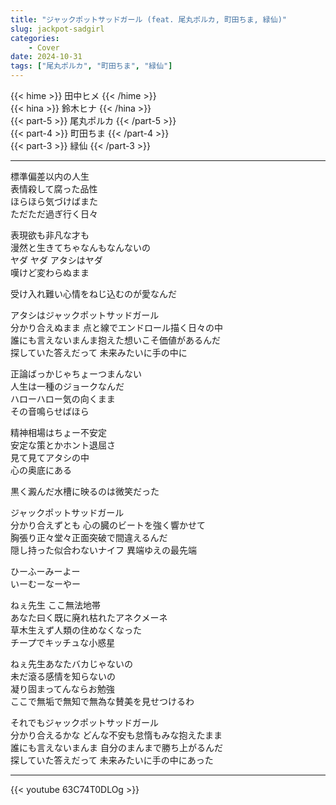 ```yaml
---
title: "ジャックポットサッドガール (feat. 尾丸ポルカ, 町田ちま, 緑仙)"
slug: jackpot-sadgirl
categories:
    - Cover
date: 2024-10-31
tags: ["尾丸ポルカ", "町田ちま", "緑仙"]
---
```


{{< hime >}}
田中ヒメ
{{< /hime >}}  
{{< hina >}}
鈴木ヒナ
{{< /hina >}}  
{{< part-5 >}}
尾丸ポルカ
{{< /part-5 >}}  
{{< part-4 >}}
町田ちま
{{< /part-4 >}}  
{{< part-3 >}}
緑仙
{{< /part-3 >}}  

---

標準偏差以内の人生  
表情殺して腐った品性  
ほらほら気づけばまた  
ただただ過ぎ行く日々  

表現欲も非凡な才も  
漫然と生きてちゃなんもなんないの  
ヤダ ヤダ アタシはヤダ  
嘆けど変わらぬまま  

受け入れ難い心情をねじ込むのが愛なんだ  

アタシはジャックポットサッドガール  
分かり合えぬまま 点と線でエンドロール描く日々の中  
誰にも言えないまんま抱えた想いこそ価値があるんだ  
探していた答えだって 未来みたいに手の中に  

正論ばっかじゃちょーつまんない  
人生は一種のジョークなんだ  
ハローハロー気の向くまま  
その音鳴らせばほら  

精神相場はちょー不安定  
安定な策とかホント退屈さ  
見て見てアタシの中  
心の奥底にある  

黒く澱んだ水槽に映るのは微笑だった  

ジャックポットサッドガール  
分かり合えずとも 心の臓のビートを強く響かせて  
胸張り正々堂々正面突破で間違えるんだ  
隠し持った似合わないナイフ 異端ゆえの最先端  

ひーふーみーよー  
いーむーなーやー  

ねぇ先生 ここ無法地帯  
あなた曰く既に廃れ枯れたアネクメーネ  
草木生えず人類の住めなくなった  
チープでキッチュな小惑星  

ねぇ先生あなたバカじゃないの  
未だ滾る感情を知らないの  
凝り固まってんならお勉強  
ここで無垢で無知で無為な賛美を見せつけるわ  

それでもジャックポットサッドガール  
分かり合えるかな どんな不安も怠惰もみな抱えたまま  
誰にも言えないまんま 自分のまんまで勝ち上がるんだ  
探していた答えだって 未来みたいに手の中にあった  

---

{{< youtube 63C74T0DLOg >}}